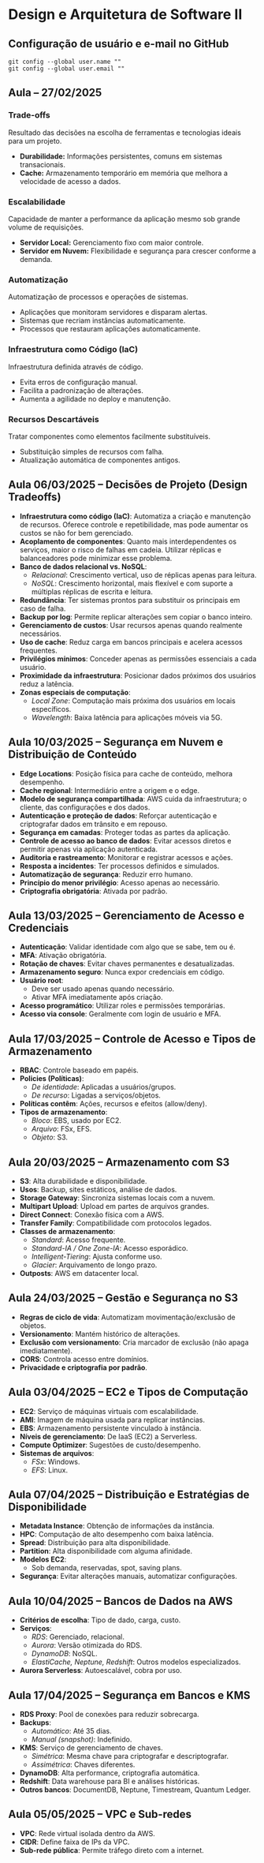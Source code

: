 
# Design e Arquitetura de Software II

## Configuração de usuário e e-mail no GitHub

```
git config --global user.name ""
git config --global user.email ""
```

## Aula – 27/02/2025

### Trade-offs
Resultado das decisões na escolha de ferramentas e tecnologias ideais para um projeto.

- **Durabilidade:** Informações persistentes, comuns em sistemas transacionais.
- **Cache:** Armazenamento temporário em memória que melhora a velocidade de acesso a dados.

### Escalabilidade
Capacidade de manter a performance da aplicação mesmo sob grande volume de requisições.

- **Servidor Local:** Gerenciamento fixo com maior controle.
- **Servidor em Nuvem:** Flexibilidade e segurança para crescer conforme a demanda.

### Automatização
Automatização de processos e operações de sistemas.

- Aplicações que monitoram servidores e disparam alertas.
- Sistemas que recriam instâncias automaticamente.
- Processos que restauram aplicações automaticamente.

### Infraestrutura como Código (IaC)
Infraestrutura definida através de código.

- Evita erros de configuração manual.
- Facilita a padronização de alterações.
- Aumenta a agilidade no deploy e manutenção.

### Recursos Descartáveis
Tratar componentes como elementos facilmente substituíveis.

- Substituição simples de recursos com falha.
- Atualização automática de componentes antigos.

## Aula 06/03/2025 – Decisões de Projeto (Design Tradeoffs)

- **Infraestrutura como código (IaC)**: Automatiza a criação e manutenção de recursos. Oferece controle e repetibilidade, mas pode aumentar os custos se não for bem gerenciado.
- **Acoplamento de componentes**: Quanto mais interdependentes os serviços, maior o risco de falhas em cadeia. Utilizar réplicas e balanceadores pode minimizar esse problema.
- **Banco de dados relacional vs. NoSQL**:
  - *Relacional*: Crescimento vertical, uso de réplicas apenas para leitura.
  - *NoSQL*: Crescimento horizontal, mais flexível e com suporte a múltiplas réplicas de escrita e leitura.
- **Redundância**: Ter sistemas prontos para substituir os principais em caso de falha.
- **Backup por log**: Permite replicar alterações sem copiar o banco inteiro.
- **Gerenciamento de custos**: Usar recursos apenas quando realmente necessários.
- **Uso de cache**: Reduz carga em bancos principais e acelera acessos frequentes.
- **Privilégios mínimos**: Conceder apenas as permissões essenciais a cada usuário.
- **Proximidade da infraestrutura**: Posicionar dados próximos dos usuários reduz a latência.
- **Zonas especiais de computação**:
  - *Local Zone*: Computação mais próxima dos usuários em locais específicos.
  - *Wavelength*: Baixa latência para aplicações móveis via 5G.

## Aula 10/03/2025 – Segurança em Nuvem e Distribuição de Conteúdo

- **Edge Locations**: Posição física para cache de conteúdo, melhora desempenho.
- **Cache regional**: Intermediário entre a origem e o edge.
- **Modelo de segurança compartilhada**: AWS cuida da infraestrutura; o cliente, das configurações e dos dados.
- **Autenticação e proteção de dados**: Reforçar autenticação e criptografar dados em trânsito e em repouso.
- **Segurança em camadas**: Proteger todas as partes da aplicação.
- **Controle de acesso ao banco de dados**: Evitar acessos diretos e permitir apenas via aplicação autenticada.
- **Auditoria e rastreamento**: Monitorar e registrar acessos e ações.
- **Resposta a incidentes**: Ter processos definidos e simulados.
- **Automatização de segurança**: Reduzir erro humano.
- **Princípio do menor privilégio**: Acesso apenas ao necessário.
- **Criptografia obrigatória**: Ativada por padrão.

## Aula 13/03/2025 – Gerenciamento de Acesso e Credenciais

- **Autenticação**: Validar identidade com algo que se sabe, tem ou é.
- **MFA**: Ativação obrigatória.
- **Rotação de chaves**: Evitar chaves permanentes e desatualizadas.
- **Armazenamento seguro**: Nunca expor credenciais em código.
- **Usuário root**:
  - Deve ser usado apenas quando necessário.
  - Ativar MFA imediatamente após criação.
- **Acesso programático**: Utilizar roles e permissões temporárias.
- **Acesso via console**: Geralmente com login de usuário e MFA.

## Aula 17/03/2025 – Controle de Acesso e Tipos de Armazenamento

- **RBAC**: Controle baseado em papéis.
- **Policies (Políticas)**:
  - *De identidade*: Aplicadas a usuários/grupos.
  - *De recurso*: Ligadas a serviços/objetos.
- **Políticas contêm**: Ações, recursos e efeitos (allow/deny).
- **Tipos de armazenamento**:
  - *Bloco*: EBS, usado por EC2.
  - *Arquivo*: FSx, EFS.
  - *Objeto*: S3.

## Aula 20/03/2025 – Armazenamento com S3

- **S3**: Alta durabilidade e disponibilidade.
- **Usos**: Backup, sites estáticos, análise de dados.
- **Storage Gateway**: Sincroniza sistemas locais com a nuvem.
- **Multipart Upload**: Upload em partes de arquivos grandes.
- **Direct Connect**: Conexão física com a AWS.
- **Transfer Family**: Compatibilidade com protocolos legados.
- **Classes de armazenamento**:
  - *Standard*: Acesso frequente.
  - *Standard-IA / One Zone-IA*: Acesso esporádico.
  - *Intelligent-Tiering*: Ajusta conforme uso.
  - *Glacier*: Arquivamento de longo prazo.
- **Outposts**: AWS em datacenter local.

## Aula 24/03/2025 – Gestão e Segurança no S3

- **Regras de ciclo de vida**: Automatizam movimentação/exclusão de objetos.
- **Versionamento**: Mantém histórico de alterações.
- **Exclusão com versionamento**: Cria marcador de exclusão (não apaga imediatamente).
- **CORS**: Controla acesso entre domínios.
- **Privacidade e criptografia por padrão**.

## Aula 03/04/2025 – EC2 e Tipos de Computação

- **EC2**: Serviço de máquinas virtuais com escalabilidade.
- **AMI**: Imagem de máquina usada para replicar instâncias.
- **EBS**: Armazenamento persistente vinculado à instância.
- **Níveis de gerenciamento**: De IaaS (EC2) a Serverless.
- **Compute Optimizer**: Sugestões de custo/desempenho.
- **Sistemas de arquivos**:
  - *FSx*: Windows.
  - *EFS*: Linux.

## Aula 07/04/2025 – Distribuição e Estratégias de Disponibilidade

- **Metadata Instance**: Obtenção de informações da instância.
- **HPC**: Computação de alto desempenho com baixa latência.
- **Spread**: Distribuição para alta disponibilidade.
- **Partition**: Alta disponibilidade com alguma afinidade.
- **Modelos EC2**:
  - Sob demanda, reservadas, spot, saving plans.
- **Segurança**: Evitar alterações manuais, automatizar configurações.

## Aula 10/04/2025 – Bancos de Dados na AWS

- **Critérios de escolha**: Tipo de dado, carga, custo.
- **Serviços**:
  - *RDS*: Gerenciado, relacional.
  - *Aurora*: Versão otimizada do RDS.
  - *DynamoDB*: NoSQL.
  - *ElastiCache, Neptune, Redshift*: Outros modelos especializados.
- **Aurora Serverless**: Autoescalável, cobra por uso.

## Aula 17/04/2025 – Segurança em Bancos e KMS

- **RDS Proxy**: Pool de conexões para reduzir sobrecarga.
- **Backups**:
  - *Automático*: Até 35 dias.
  - *Manual (snapshot)*: Indefinido.
- **KMS**: Serviço de gerenciamento de chaves.
  - *Simétrica*: Mesma chave para criptografar e descriptografar.
  - *Assimétrica*: Chaves diferentes.
- **DynamoDB**: Alta performance, criptografia automática.
- **Redshift**: Data warehouse para BI e análises históricas.
- **Outros bancos**: DocumentDB, Neptune, Timestream, Quantum Ledger.

## Aula 05/05/2025 – VPC e Sub-redes

- **VPC**: Rede virtual isolada dentro da AWS.
- **CIDR**: Define faixa de IPs da VPC.
- **Sub-rede pública**: Permite tráfego direto com a internet.
